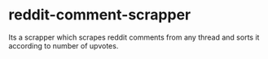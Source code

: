 # reddit-comment-scrapper
Its a scrapper which scrapes reddit comments from any thread and sorts it according to number of upvotes.
